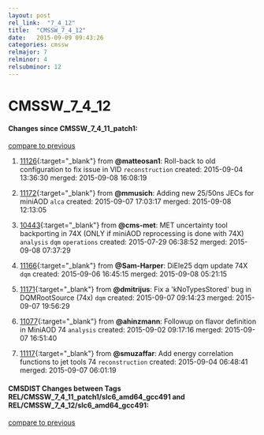 ```yaml
---
layout: post
rel_link:  "7_4_12"
title:  "CMSSW_7_4_12"
date:   2015-09-09 09:43:26
categories: cmssw
relmajor: 7
relminor: 4
relsubminor: 12
---
```


# CMSSW_7_4_12
#### Changes since CMSSW_7_4_11_patch1:

[compare to previous](https://github.com/cms-sw/cmssw/compare/CMSSW_7_4_11_patch1...CMSSW_7_4_12)



1. [11126](http://github.com/cms-sw/cmssw/pull/11126){:target="_blank"}  from **@matteosan1**: Roll-back to old configuration to fix issue in VID `reconstruction`  created: 2015-09-04 13:36:30 merged: 2015-09-08 16:08:19

2. [11172](http://github.com/cms-sw/cmssw/pull/11172){:target="_blank"}  from **@mmusich**: Adding new 25/50ns JECs for miniAOD `alca`  created: 2015-09-07 17:03:17 merged: 2015-09-08 12:13:05

3. [10443](http://github.com/cms-sw/cmssw/pull/10443){:target="_blank"}  from **@cms-met**: MET uncertainty tool backporting in 74X (ONLY if miniAOD reprocessing is done with 74X) `analysis`  `dqm`  `operations`  created: 2015-07-29 06:38:52 merged: 2015-09-08 07:37:29

4. [11166](http://github.com/cms-sw/cmssw/pull/11166){:target="_blank"}  from **@Sam-Harper**: DiEle25 dqm update 74X `dqm`  created: 2015-09-06 16:45:15 merged: 2015-09-08 05:21:15

5. [11171](http://github.com/cms-sw/cmssw/pull/11171){:target="_blank"}  from **@dmitrijus**: Fix a 'kNoTypesStored' bug in DQMRootSource (74x) `dqm`  created: 2015-09-07 09:14:23 merged: 2015-09-07 19:56:29

6. [11077](http://github.com/cms-sw/cmssw/pull/11077){:target="_blank"}  from **@ahinzmann**: Followup on flavor definition in MiniAOD 74 `analysis`  created: 2015-09-02 09:17:16 merged: 2015-09-07 16:51:40

7. [11117](http://github.com/cms-sw/cmssw/pull/11117){:target="_blank"}  from **@smuzaffar**: Add energy correlation functions to jet tools 74  `reconstruction`  created: 2015-09-04 06:48:41 merged: 2015-09-07 06:01:19

#### CMSDIST Changes between Tags REL/CMSSW_7_4_11_patch1/slc6_amd64_gcc491 and REL/CMSSW_7_4_12/slc6_amd64_gcc491:

[compare to previous](https://github.com/cms-sw/cmsdist/compare/REL/CMSSW_7_4_11_patch1/slc6_amd64_gcc491...REL/CMSSW_7_4_12/slc6_amd64_gcc491)


